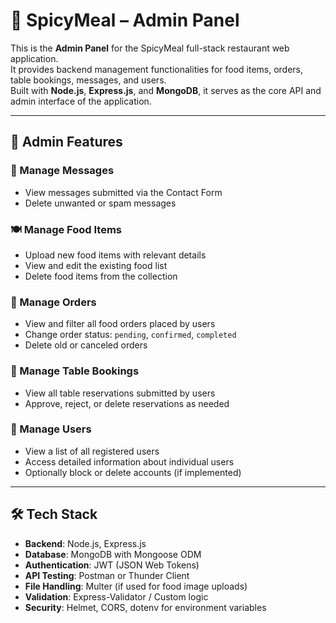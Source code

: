 # 🔧 SpicyMeal – Admin Panel

This is the **Admin Panel** for the SpicyMeal full-stack restaurant web application.  
It provides backend management functionalities for food items, orders, table bookings, messages, and users.  
Built with **Node.js**, **Express.js**, and **MongoDB**, it serves as the core API and admin interface of the application.

---

## 🚀 Admin Features

### 💬 Manage Messages
- View messages submitted via the Contact Form
- Delete unwanted or spam messages

### 🍽️ Manage Food Items
- Upload new food items with relevant details
- View and edit the existing food list
- Delete food items from the collection

### 🛒 Manage Orders
- View and filter all food orders placed by users
- Change order status: `pending`, `confirmed`, `completed`
- Delete old or canceled orders

### 📅 Manage Table Bookings
- View all table reservations submitted by users
- Approve, reject, or delete reservations as needed

### 👥 Manage Users
- View a list of all registered users
- Access detailed information about individual users
- Optionally block or delete accounts (if implemented)

---

## 🛠️ Tech Stack

- **Backend**: Node.js, Express.js  
- **Database**: MongoDB with Mongoose ODM  
- **Authentication**: JWT (JSON Web Tokens)  
- **API Testing**: Postman or Thunder Client  
- **File Handling**: Multer (if used for food image uploads)  
- **Validation**: Express-Validator / Custom logic  
- **Security**: Helmet, CORS, dotenv for environment variables
